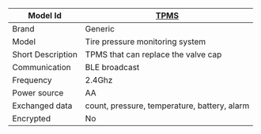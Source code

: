 |Model Id|[TPMS](./../../src/devices/TPMS_json.h)|
|-|-|
|Brand|Generic|
|Model|Tire pressure monitoring system|
|Short Description|TPMS that can replace the valve cap|
|Communication|BLE broadcast|
|Frequency|2.4Ghz|
|Power source|AA|
|Exchanged data|count, pressure, temperature, battery, alarm|
|Encrypted|No|
